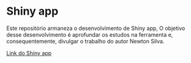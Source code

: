 
# Shiny app

<!-- badges: start -->
<!-- badges: end -->

Este repositório armaneza o desenvolvimento de Shiny app, O objetivo desse desenvolvimento é aprofundar os estudos na ferramenta e, consequentemente, divulgar o trabalho do autor Newton Silva.
 
[Link do Shiny app](https://dieb-dashboard.shinyapps.io/newton_silva_escritor/)
